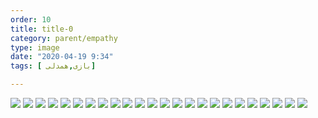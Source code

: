 ```yaml
---
order: 10
title: title-0
category: parent/empathy
type: image
date: "2020-04-19 9:34"
tags: [ بازی,همدلی]

---
```


![](../../static/images/play-with-children-1.webp)
![](../../static/images/play-with-children-2.webp)
![](../../static/images/play-with-children-3.webp)
![](../../static/images/play-with-children-4.webp)
![](../../static/images/play-with-children-5.webp)
![](../../static/images/play-with-children-6.webp)
![](../../static/images/play-with-children-7.webp)
![](../../static/images/play-with-children-8.webp)
![](../../static/images/play-with-children-9.webp)
![](../../static/images/play-with-children-10.webp)
![](../../static/images/play-with-children-11.webp)
![](../../static/images/play-with-children-12.webp)
![](../../static/images/play-with-children-13.webp)
![](../../static/images/play-with-children-14.webp)
![](../../static/images/play-with-children-15.webp)
![](../../static/images/play-with-children-16.webp)
![](../../static/images/play-with-children-17.webp)
![](../../static/images/play-with-children-18.webp)
![](../../static/images/play-with-children-19.webp)
![](../../static/images/play-with-children-20.webp)
![](../../static/images/play-with-children-21.webp)
![](../../static/images/play-with-children-22.webp)
![](../../static/images/play-with-children-23.webp)
![](../../static/images/play-with-children-24.webp)